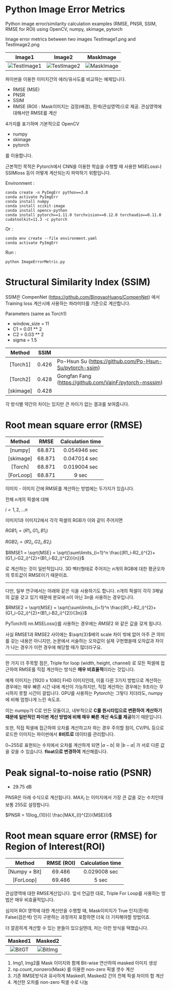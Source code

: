 # Python Image Error Metrics
Python image error/similarity calculation examples (RMSE, PNSR, SSIM, RMSE for ROI) using OpenCV, numpy, skimage, pytorch

Image error metrics between two images TestImage1.png and TestImage2.png

|Image1|Image2|MaskImage|
|:---:|:---:|:---:|
|![TestImage1](https://user-images.githubusercontent.com/84174755/182813457-d810d6f1-3ecf-4ba9-9885-be22b9807d14.png)|![TestImage2](https://user-images.githubusercontent.com/84174755/182813948-4bd81720-328c-41ca-ab4f-5a1e91925dff.png)|![MaskImage](https://user-images.githubusercontent.com/84174755/182813961-8ae02ab6-a0b1-4bb0-b841-294535053b16.png)|


파이썬을 이용한 이미지간의 에러/유사도를 비교하는 예제입니다.
+ RMSE (MSE)
+ PNSR
+ SSIM
+ RMSE (ROI) : Mask이미지는 검정(배경), 흰색(관심영역)으로 제공. 관심영역에 대해서만 RMSE를 계산

4가지를 표기하며 기본적으로 OpenCV

+ numpy
+ skimage
+ pytorch

를 이용합니다.

근본적인 목적은 Pytorch에서 CNN을 이용한 학습을 수행할 때 사용한 MSELoss나 SSIMloss 등이 어떻게 계산되는지 파악하기 위함입니다.

Environment : 

    conda create -n PyImgErr python==3.8
    conda activate PyImgErr
    conda install numpy
    conda install scikit-image
    conda install opencv-python
    conda install pytorch==1.11.0 torchvision==0.12.0 torchaudio==0.11.0 cudatoolkit=11.3 -c pytorch

Or :

    conda env create --file environment.yaml
    conda activate PyImgErr
    
Run : 

    python ImageErrorMetric.py
    

# **Structural Similarity Index (SSIM)**

SSIM은 CompenNet (https://github.com/BingyaoHuang/CompenNet) 에서 Training loss 계산시에 사용하는 파라미터를 기준으로 계산합니다.

Parameters (same as Torch1)
+ window_size = 11
+ C1 = 0.01 ** 2
+ C2 = 0.03 ** 2
+ sigma = 1.5

|Method|SSIM||
|:---:|:---:|:---|
|[Torch1]|0.426|Po-Hsun Su (https://github.com/Po-Hsun-Su/pytorch-ssim)|
|[Torch2]|0.428|Gongfan Fang (https://github.com/VainF/pytorch-msssim)|
|[skimage]|0.428||

각 방식별 약간의 차이는 있지만 큰 차이가 없는 결과를 보여줍니다.

# **Root mean square error (RMSE)**

|Method|RMSE|Calculation time|
|:---:|:---:|:---:|
|[numpy]|68.871|0.054946 sec|
|[skimage]|68.871|0.047014 sec|
|[Torch]|68.871|0.019004 sec|
|[ForLoop]|68.871|9 sec|

이미지 - 이미지 간에 RMSE를 계산하는 방법에는 두가지가 있습니다.

전체 n개의 픽셀에 대해 


$i = {1, 2, ... n}$


이미지1과 이미지2에서 각각 픽셀의 RGB가 이와 같이 주어지면


$RGB1_{i} =(R1_{i}, G1_{i}, B1_{i})$ 

$RGB2_{i} =(R2_{i}, G2_{i}, B2_{i})$

$RMSE1 = \sqrt{MSE} = \sqrt{\sum\limits_{i=1}^n \frac{(R1_i-R2_i)^{2}+(G1_i-G2_i)^{2}+(B1_i-B2_i)^{2}}{n}}$


로 계산하는 것이 일반적입니다. 3D 벡터형태로 주어지는 n개의 RGB에 대한 평균오차의 루트값이 RMSE이기 때문이죠.

* * *

다만, 일부 연구에서는 아래와 같은 식을 사용하기도 합니다. n개의 픽셀이 각각 3채널의 값을 갖고 있기 때문에 분모에 n이 아닌 3n을 사용하는 경우입니다.


$RMSE2 = \sqrt{MSE} = \sqrt{\sum\limits_{i=1}^n \frac{(R1_i-R2_i)^{2}+(G1_i-G2_i)^{2}+(B1_i-B2_i)^{2}}{3n}}$


PyTorch의 nn.MSELoss()를 사용하는 경우에는 $RMSE2$ 와 같은 값을 갖게 됩니다.

사실 RMSE1과 RMSE2 사이에는 $\sqrt{3}\$배의 scale 차이 밖에 없어 아주 큰 의미를 갖는 내용은 아니지만, 논문에서 서술하는 오차값이 실제 구현했을때 오차값과 차이가 나는 경우가 이런 경우에 해당할 때가 많더라구요.

* * *

한 가지 더 주목할 점은, Triple for loop (width, height, channel) 로 모든 픽셀에 접근하여 RMSE를 직접 계산하는 방식은 **매우 비효율적**이라는 것입니다.

예제 이미지는 [1920 x 1080] FHD 이미지인데, 이를 다른 3가지 방법으로 계산하는 경우에는 매우 빠른 시간 내에 계산이 가능하지만, 직접 계산하는 경우에는 9초라는 무시하지 못할 시간이 걸립니다. GPU를 사용하는 Pytorch는 그렇다 치더라도, numpy에 비해 엄청나게 느린 속도죠.

이는 numpy가 C로 만든 모듈이고, 내부적으로 **C를 원시타입으로 변환하여 계산하기 때문에 일반적인 파이썬 계산 방법에 비해 매우 빠른 계산 속도를 제공**하기 때문입니다.

또한, 직접 픽셀에 접근하여 오차를 계산하고자 하는 경우 주의할 점이, CV/PIL 등으로 로드한 이미지는 파이썬에서 **8비트로** 데이터를 관리합니다.

0~255로 표현되는 수치에서 오차를 계산하게 되면 $|a-b|$ 와 $|b-a|$ 가 서로 다른 값을 갖을 수 있습니다. **float으로 변경하여** 계산해줍니다.



# **Peak signal-to-noise ratio (PSNR)**

+ 29.75 dB

PNSR은 아래 수식으로 계산됩니다. $MAX_{I}$ 는 이미지에서 가장 큰 값을 갖는 수치인데 보통 255로 설정합니다.

$PNSR = 10log_{10}{( \frac{MAX_{I}^{2}}{MSE})}$


# **Root mean square error (RMSE) for Region of Interest(ROI)**
|Method|RMSE (ROI)|Calculation time|
|:---:|:---:|:---:|
|[Numpy + Bit]|69.486|0.029008 sec|
|[ForLoop]|69.486|5 sec|
 
관심영역에 대한 RMSE계산입니다. 앞서 언급한 대로, Triple For Loop를 사용하는 방법은 매우 비효율적입니다.

심지어 ROI 영역에 대한 계산만을 수행할 때, Mask이미지가 True 인지(흰색) False(검은색) 인지 구분하는 과정까지 포함하면 더욱 더 기피해야할 방법이죠.

더 깔끔하게 계산할 수 있는 분들이 있으실텐데, 저는 이런 방식을 택했습니다.

|Masked1|Masked2|
|:---:|:---:|
|![BitGT](https://user-images.githubusercontent.com/84174755/182814587-f268f0d2-6650-4ae1-94c4-a58fdf4f6e83.png)|![BitImg](https://user-images.githubusercontent.com/84174755/182814591-7efb8286-cc8d-432e-be80-d5d7f7c915e2.png)|

1. Img1, Img2를 Mask 이미지와 함께 Bit-wise 연산하여 masked 이미지 생성
2. np.count_nonzero(Mask) 를 이용한 non-zero 픽셀 갯수 계산
3. 기존 RMSE방식과 유사하게 Masked1, Masked2 간의 전체 픽셀 차이의 합 계산
4. 계산한 오차를 non-zero 픽셀 수로 나눔





